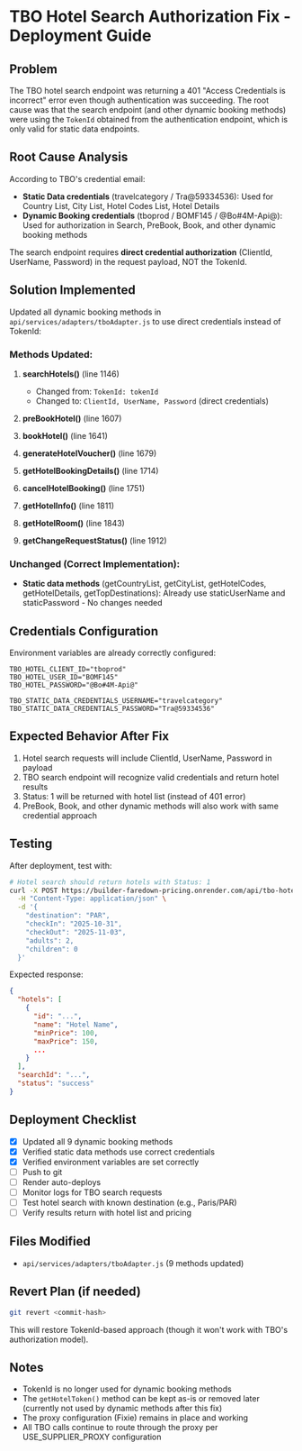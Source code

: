 # TBO Hotel Search Authorization Fix - Deployment Guide

## Problem

The TBO hotel search endpoint was returning a 401 "Access Credentials is incorrect" error even though authentication was succeeding. The root cause was that the search endpoint (and other dynamic booking methods) were using the `TokenId` obtained from the authentication endpoint, which is only valid for static data endpoints.

## Root Cause Analysis

According to TBO's credential email:

- **Static Data credentials** (travelcategory / Tra@59334536): Used for Country List, City List, Hotel Codes List, Hotel Details
- **Dynamic Booking credentials** (tboprod / BOMF145 / @Bo#4M-Api@): Used for authorization in Search, PreBook, Book, and other dynamic booking methods

The search endpoint requires **direct credential authorization** (ClientId, UserName, Password) in the request payload, NOT the TokenId.

## Solution Implemented

Updated all dynamic booking methods in `api/services/adapters/tboAdapter.js` to use direct credentials instead of TokenId:

### Methods Updated:

1. **searchHotels()** (line 1146)
   - Changed from: `TokenId: tokenId`
   - Changed to: `ClientId, UserName, Password` (direct credentials)

2. **preBookHotel()** (line 1607)
3. **bookHotel()** (line 1641)
4. **generateHotelVoucher()** (line 1679)
5. **getHotelBookingDetails()** (line 1714)
6. **cancelHotelBooking()** (line 1751)
7. **getHotelInfo()** (line 1811)
8. **getHotelRoom()** (line 1843)
9. **getChangeRequestStatus()** (line 1912)

### Unchanged (Correct Implementation):

- **Static data methods** (getCountryList, getCityList, getHotelCodes, getHotelDetails, getTopDestinations): Already use staticUserName and staticPassword - No changes needed

## Credentials Configuration

Environment variables are already correctly configured:

```
TBO_HOTEL_CLIENT_ID="tboprod"
TBO_HOTEL_USER_ID="BOMF145"
TBO_HOTEL_PASSWORD="@Bo#4M-Api@"

TBO_STATIC_DATA_CREDENTIALS_USERNAME="travelcategory"
TBO_STATIC_DATA_CREDENTIALS_PASSWORD="Tra@59334536"
```

## Expected Behavior After Fix

1. Hotel search requests will include ClientId, UserName, Password in payload
2. TBO search endpoint will recognize valid credentials and return hotel results
3. Status: 1 will be returned with hotel list (instead of 401 error)
4. PreBook, Book, and other dynamic methods will also work with same credential approach

## Testing

After deployment, test with:

```bash
# Hotel search should return hotels with Status: 1
curl -X POST https://builder-faredown-pricing.onrender.com/api/tbo-hotels/search \
  -H "Content-Type: application/json" \
  -d '{
    "destination": "PAR",
    "checkIn": "2025-10-31",
    "checkOut": "2025-11-03",
    "adults": 2,
    "children": 0
  }'
```

Expected response:

```json
{
  "hotels": [
    {
      "id": "...",
      "name": "Hotel Name",
      "minPrice": 100,
      "maxPrice": 150,
      ...
    }
  ],
  "searchId": "...",
  "status": "success"
}
```

## Deployment Checklist

- [x] Updated all 9 dynamic booking methods
- [x] Verified static data methods use correct credentials
- [x] Verified environment variables are set correctly
- [ ] Push to git
- [ ] Render auto-deploys
- [ ] Monitor logs for TBO search requests
- [ ] Test hotel search with known destination (e.g., Paris/PAR)
- [ ] Verify results return with hotel list and pricing

## Files Modified

- `api/services/adapters/tboAdapter.js` (9 methods updated)

## Revert Plan (if needed)

```bash
git revert <commit-hash>
```

This will restore TokenId-based approach (though it won't work with TBO's authorization model).

## Notes

- TokenId is no longer used for dynamic booking methods
- The `getHotelToken()` method can be kept as-is or removed later (currently not used by dynamic methods after this fix)
- The proxy configuration (Fixie) remains in place and working
- All TBO calls continue to route through the proxy per USE_SUPPLIER_PROXY configuration
